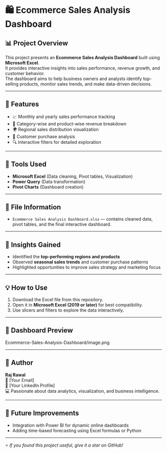 # 🛍️ Ecommerce Sales Analysis Dashboard

## 📊 Project Overview
This project presents an **Ecommerce Sales Analysis Dashboard** built using **Microsoft Excel**.  
It provides interactive insights into sales performance, revenue growth, and customer behavior.  
The dashboard aims to help business owners and analysts identify top-selling products, monitor sales trends, and make data-driven decisions.

---

## 🚀 Features
- 📈 Monthly and yearly sales performance tracking  
- 🧾 Category-wise and product-wise revenue breakdown  
- 🌍 Regional sales distribution visualization  
- 👥 Customer purchase analysis  
- 🔍 Interactive filters for detailed exploration  

---

## 🧰 Tools Used
- **Microsoft Excel** (Data cleaning, Pivot tables, Visualization)
- **Power Query** (Data transformation)
- **Pivot Charts** (Dashboard creation)

---

## 📂 File Information
- `Ecommerce Sales Analysis Dashboard.xlsx` — contains cleaned data, pivot tables, and the final interactive dashboard.

---

## 🧠 Insights Gained
- Identified the **top-performing regions and products**
- Observed **seasonal sales trends** and customer purchase patterns
- Highlighted opportunities to improve sales strategy and marketing focus

---

## 💡 How to Use
1. Download the Excel file from this repository.  
2. Open it in **Microsoft Excel (2019 or later)** for best compatibility.  
3. Use slicers and filters to explore the data interactively.

---

## 📸 Dashboard Preview
Ecommerce-Sales-Analysis-Dashboard/image.png

---

## 👤 Author
**Raj Rawal**  
📧 [Your Email]  
🔗 [Your LinkedIn Profile]  
💻 Passionate about data analytics, visualization, and business intelligence.

---

## 🏁 Future Improvements
- Integration with Power BI for dynamic online dashboards  
- Adding time-based forecasting using Excel formulas or Python  

---

⭐ *If you found this project useful, give it a star on GitHub!*
